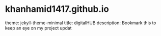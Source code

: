 # khanhamid1417.github.io
theme: jekyll-theme-minimal
title: digitalHUB
description: Bookmark this to keep an eye on my project updat

